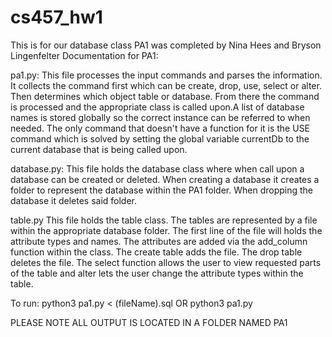 # cs457_hw1
This is for our database class
PA1 was completed by Nina Hees and Bryson Lingenfelter
Documentation for PA1:

pa1.py:
This file processes the input commands and parses the information. It collects the command first which can be create, drop, use, select or alter. Then determines which object table or database. From there the command is processed and the appropriate class is called upon.A list of database names is stored globally so the correct instance can be referred to when needed. The only command that doesn't have a function for it is the USE command which is solved by setting the global variable currentDb to the current database that is being called upon.

database.py:
This file holds the database class where when call upon a database can be created or deleted. When creating a database it creates a folder to represent the database within the PA1 folder. When dropping the database it deletes said folder.

table.py
This file holds the table class. The tables are represented by a file within the appropriate database folder. The first line of the file will holds the attribute types and names. The attributes are added via the add_column function within the class. The create table adds the file. The drop table deletes the file. The select function allows the user to view requested parts of the table and alter lets the user change the attribute types within the table.


To run: python3 pa1.py < (fileName).sql OR
        python3 pa1.py

PLEASE NOTE ALL OUTPUT IS LOCATED IN A FOLDER NAMED PA1
